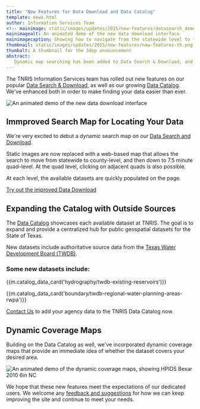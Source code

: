 ```yaml
---
title: "New Features for Data Download and Data Catalog"
template: news.html
author: Information Services Team
<!-- mainimage: static/images/updates/2015/new-features/datasearch_demo5.gif
mainimagealt: An animated demo of the new data download interface
mainimagecaption: Showing how to navigate from the statewide level to the Quad level. -->
thumbnail: static/images/updates/2015/new-features/new-features-th.png
thumbalt: A thumbnail for the 3dep announcement
abstract:
   Dynamic map searching has been added to Data Search & Download, and new datasets and features have enhanced the Data Catalog
---
```


The TNRIS Information Services team has rolled out new features on our popular [Data Search & Download](data-download), as well as our growing [Data Catalog](data-catalog). We've enhanced both in order to make finding your data easier than ever.

<img class="img-responsive" alt="An animated demo of the new data download interface" src="{{m.link('static/images/updates/2015/new-features/datasearch_demo5.gif')}}">

## Immproved Search Map for Locating Your Data

We're very excited to debut a dynamic search map on our [Data Search and Download](data-download).

Static images are now replaced with a web-based map that allows the search to move from statewide to county-level, and then down to 7.5 minute quad–level. At the quad level, clicking on adjacent quads is also possible.

At each level, the available datasets are quickly populated on the page.

<a class="btn btn-lg btn-danger" href="{{m.link('data-download')}}"><i class="glyphicon glyphicon-new-window"></i> Try out the improved Data Download</a>


## Expanding the Catalog with Outside Sources 

The [Data Catalog](data-catalog) showcases each available dataset at TNRIS. The goal is to expand and provide a centralized hub for public geospatial datasets for the State of Texas.

New datasets include authoritative source data from the [Texas Water Development Board (TWDB)](http://www.twdb.texas.gov).

### Some new datasets include:

{{m.catalog_data_card('hydrography/twdb-existing-reservoirs')}}

{{m.catalog_data_card('boundary/twdb-regional-water-planning-areas-rwpa')}}

[Contact Us](contact) to add your agency data to the TNRIS Data Catalog now.

## Dynamic Coverage Maps

Building on the Data Catalog as well, we've incorporated dynamic coverage maps that provide an immediate idea of whether the dataset covers your desired area.

<img class="img-responsive" alt="An animated demo of the dynamic coverage maps, showing HPIDS Bexar 2010 6in NC" src="{{m.link('static/images/updates/2015/new-features/coveragemap_demo.gif')}}">

We hope that these new features meet the expectations of our dedicated users. We welcome any [feedback and suggestions](contact) for how we can keep improving the site and continue to meet your needs.
